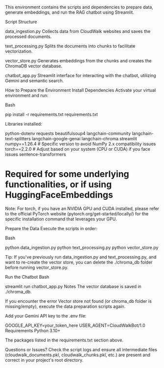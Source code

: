 This environment contains the scripts and dependencies to prepare data, generate embeddings, and run the RAG chatbot using Streamlit.

Script Structure 

data_ingestion.py 
Collects data from CloudWalk websites and saves the processed documents.

text_processing.py 
Splits the documents into chunks to facilitate vectorization.

vector_store.py 
Generates embeddings from the chunks and creates the ChromaDB vector database.

chatbot_app.py 
Streamlit interface for interacting with the chatbot, utilizing Gemini and semantic search.

How to Prepare the Environment Install Dependencies Activate your virtual environment and run:

Bash

pip install -r requirements.txt requirements.txt 

Libraries installed:

python-dotenv 
requests 
beautifulsoup4 
langchain-community 
langchain-text-splitters 
langchain-google-genai 
langchain-chroma 
streamlit 
numpy==1.26.4 # Specific version to avoid NumPy 2.x compatibility issues 
torch==2.2.0 # Adjust based on your system (CPU or CUDA) if you face issues sentence-transformers 
# Required for some underlying functionalities, or if using HuggingFaceEmbeddings 
Note: For torch, if you have an NVIDIA GPU and CUDA installed, please refer to the official PyTorch website (pytorch.org/get-started/locally/) for the specific installation command that leverages your GPU.

Prepare the Data Execute the scripts in order:

Bash

python data_ingestion.py 
python text_processing.py 
python vector_store.py 

Tip: If you've previously run data_ingestion.py and text_processing.py, and want to re-create the vector store, you can delete the ./chroma_db folder before running vector_store.py.

Run the Chatbot Bash

streamlit run chatbot_app.py 
Notes The vector database is saved in ./chroma_db.

If you encounter the error Vector store not found (or chroma_db folder is missing/empty), execute the data preparation scripts again.

Add your Gemini API key to the .env file:

GOOGLE_API_KEY=your_token_here 
USER_AGENT=CloudWalkBot/1.0 
Requirements Python 3.10+

The packages listed in the requirements.txt section above.

Questions or Issues? Check the script logs and ensure all intermediate files (cloudwalk_documents.pkl, cloudwalk_chunks.pkl, etc.) are present and correct in your project's root directory.
